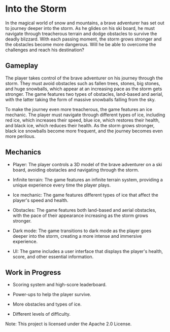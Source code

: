 # Into the Storm

In the magical world of snow and mountains, a brave adventurer has set out to journey deeper into the storm. As he glides on his ski board, he must navigate through treacherous terrain and dodge obstacles to survive the deadly blizzard. With each passing moment, the storm grows stronger and the obstacles become more dangerous. Will he be able to overcome the challenges and reach his destination?

## Gameplay

The player takes control of the brave adventurer on his journey through the storm. They must avoid obstacles such as fallen trees, stones, big stones, and huge snowballs, which appear at an increasing pace as the storm gets stronger. The game features two types of obstacles, land-based and aerial, with the latter taking the form of massive snowballs falling from the sky.

To make the journey even more treacherous, the game features an ice mechanic. The player must navigate through different types of ice, including red ice, which increases their speed, blue ice, which restores their health, and black ice, which reduces their health. As the storm grows stronger, black ice snowballs become more frequent, and the journey becomes even more perilous.

## Mechanics

- Player: The player controls a 3D model of the brave adventurer on a ski board, avoiding obstacles and navigating through the storm.

- Infinite terrain: The game features an infinite terrain system, providing a unique experience every time the player plays.

- Ice mechanic: The game features different types of ice that affect the player's speed and health.

- Obstacles: The game features both land-based and aerial obstacles, with the pace of their appearance increasing as the storm grows stronger.

- Dark mode: The game transitions to dark mode as the player goes deeper into the storm, creating a more intense and immersive experience.

- UI: The game includes a user interface that displays the player's health, score, and other essential information.

## Work in Progress

- Scoring system and high-score leaderboard.

- Power-ups to help the player survive.

- More obstacles and types of ice.

- Different levels of difficulty.

Note: This project is licensed under the Apache 2.0 License.
